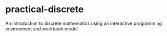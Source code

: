 practical-discrete
==================

An introduction to discrete mathematics using an interactive programming environment and workbook model.